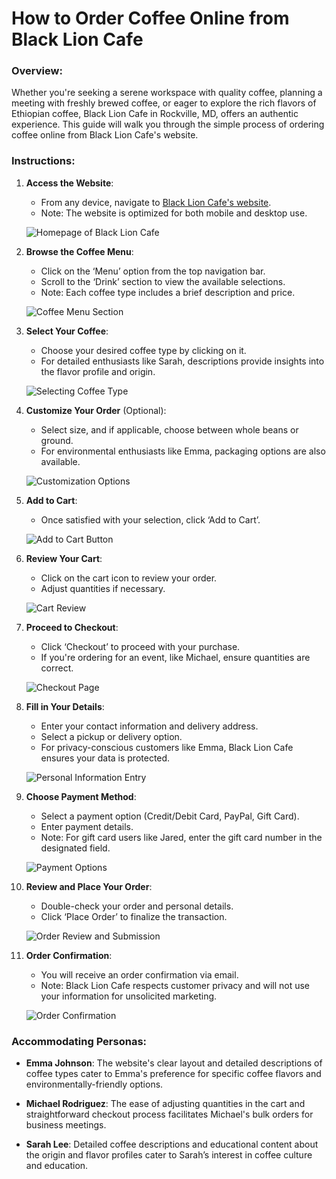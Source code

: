 
# How to Order Coffee Online from Black Lion Cafe

### Overview:
Whether you're seeking a serene workspace with quality coffee, planning a meeting with freshly brewed coffee, or eager to explore the rich flavors of Ethiopian coffee, Black Lion Cafe in Rockville, MD, offers an authentic experience. This guide will walk you through the simple process of ordering coffee online from Black Lion Cafe's website.

### Instructions:

1. **Access the Website**:
   - From any device, navigate to [Black Lion Cafe's website](https://blacklioncafe.com/).
   - Note: The website is optimized for both mobile and desktop use.

   ![Homepage of Black Lion Cafe](#)

2. **Browse the Coffee Menu**:
   - Click on the ‘Menu’ option from the top navigation bar.
   - Scroll to the ‘Drink’ section to view the available selections.
   - Note: Each coffee type includes a brief description and price.

   ![Coffee Menu Section](#)

3. **Select Your Coffee**:
   - Choose your desired coffee type by clicking on it.
   - For detailed enthusiasts like Sarah, descriptions provide insights into the flavor profile and origin.

   ![Selecting Coffee Type](#)

4. **Customize Your Order** (Optional):
   - Select size, and if applicable, choose between whole beans or ground.
   - For environmental enthusiasts like Emma, packaging options are also available.

   ![Customization Options](#)

5. **Add to Cart**:
   - Once satisfied with your selection, click ‘Add to Cart’.

   ![Add to Cart Button](#)

6. **Review Your Cart**:
   - Click on the cart icon to review your order.
   - Adjust quantities if necessary.

   ![Cart Review](#)

7. **Proceed to Checkout**:
   - Click ‘Checkout’ to proceed with your purchase.
   - If you're ordering for an event, like Michael, ensure quantities are correct.

   ![Checkout Page](#)

8. **Fill in Your Details**:
   - Enter your contact information and delivery address.
   - Select a pickup or delivery option.
   - For privacy-conscious customers like Emma, Black Lion Cafe ensures your data is protected.

   ![Personal Information Entry](#)

9. **Choose Payment Method**:
   - Select a payment option (Credit/Debit Card, PayPal, Gift Card).
   - Enter payment details.
   - Note: For gift card users like Jared, enter the gift card number in the designated field.

   ![Payment Options](#)

10. **Review and Place Your Order**:
    - Double-check your order and personal details.
    - Click ‘Place Order’ to finalize the transaction.

    ![Order Review and Submission](#)

11. **Order Confirmation**:
    - You will receive an order confirmation via email.
    - Note: Black Lion Cafe respects customer privacy and will not use your information for unsolicited marketing.

    ![Order Confirmation](#)

### Accommodating Personas:

- **Emma Johnson**: The website's clear layout and detailed descriptions of coffee types cater to Emma's preference for specific coffee flavors and environmentally-friendly options.

- **Michael Rodriguez**: The ease of adjusting quantities in the cart and straightforward checkout process facilitates Michael's bulk orders for business meetings.

- **Sarah Lee**: Detailed coffee descriptions and educational content about the origin and flavor profiles cater to Sarah’s interest in coffee culture and education.

